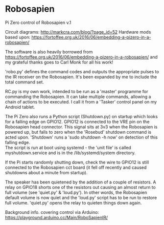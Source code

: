 # Robosapien
Pi Zero control of Robosapien v.1

Circuit diagrams: http://markcra.com/blog/?page_id=52
Hardware mods based upon: https://fortoffee.org.uk/2016/06/embedding-a-pizero-in-a-robosapien/

The software is also heavily borrowed from https://fortoffee.org.uk/2016/06/embedding-a-pizero-in-a-robosapien/ and my grateful thanks goes to Carl Monk for all his work!

'robo.py' defines the command codes and outputs the appropriate pulses to the IR receiver on the Robosapien.  It's been expanded by me to include the total command set.

RC.py is my own work, intended to be run as a 'master' programme for commanding the Robosapien.  It can take multiple commands, allowing a chain of actions to be executed.  I call it from a 'Tasker' control panel on my Android tablet. 

The Pi Zero also runs a Python script (Shutdown.py) on startup  which looks for a falling edge on GPIO12. GPIO12 is connected to the VRE pin on the Robosapien head connector.  This signal sits at 3v3 when the Robosapien is powered up, but falls to zero when the 'Rosebud' shutdown command is acted upon.  'Shutdown' runs a 'sudo shutdown -h now' on detection of this falling edge.  
The script is run at boot using systemd - the 'unit file' is called myshutdown.service and is in the /lib/systemd/system directory.

If the Pi starts randomly shutting down, check the wire to GPIO12 is still connected to the Robosapien cct board (it fell off recently and caused shutdowns about a minute from startup).

The speaker has been quietened by the addition of a couple of resistors. A relay on GPIO18 shorts one of the resistors out causing an almost return to full volume (see 'quiet.py' & 'loud.py'). In other words, the Robosapien default volume is now quiet and the 'loud.py' script has to be run to restore full volume. 'quiet.py' opens the relay to quieten things down again.

Background info. covering control via Arduino:  https://playground.arduino.cc/Main/RoboSapienIR/


